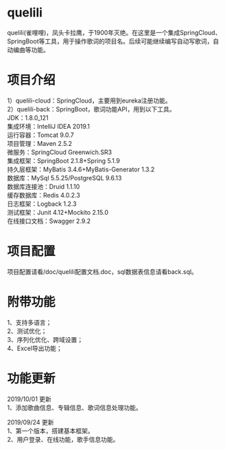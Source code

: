 # quelili
quelili(雀哩哩)，凤头卡拉鹰，于1900年灭绝。在这里是一个集成SpringCloud、SpringBoot等工具，用于操作歌词的项目名。后续可能继续编写自动写歌词，自动编曲等功能。<br/>

# 项目介绍
1）quelili-cloud：SpringCloud，主要用到eureka注册功能。<br/>
2）quelili-back：SpringBoot，歌词功能API，用到以下工具。<br/>
JDK：1.8.0_121<br/>
集成环境：IntelliJ IDEA 2019.1<br/>
运行容器：Tomcat 9.0.7<br/>
项目管理：Maven 2.5.2<br/>
微服务：SpringCloud Greenwich.SR3<br/>
集成框架：SpringBoot 2.1.8+Spring 5.1.9<br/>
持久层框架：MyBatis 3.4.6+MyBatis-Generator 1.3.2<br/>
数据库：MySql 5.5.25/PostgreSQL 9.6.13<br/>
数据库连接池：Druid 1.1.10<br/>
缓存数据库：Redis 4.0.2.3<br/>
日志框架：Logback 1.2.3<br/>
测试框架：Junit 4.12+Mockito 2.15.0<br/>
在线接口文档：Swagger 2.9.2<br/>

# 项目配置
项目配置请看/doc/quelili配置文档.doc，sql数据表信息请看back.sql。

# 附带功能
1、支持多语言；<br />
2、测试优化；<br />
3、序列化优化、跨域设置；<br />
4、Excel导出功能；<br />

# 功能更新
2019/10/01 更新 <br />
1、添加歌曲信息、专辑信息、歌词信息处理功能。<br />

2019/09/24 更新 <br />
1、第一个版本，搭建基本框架。<br />
2、用户登录、在线功能，歌手信息功能。<br />



